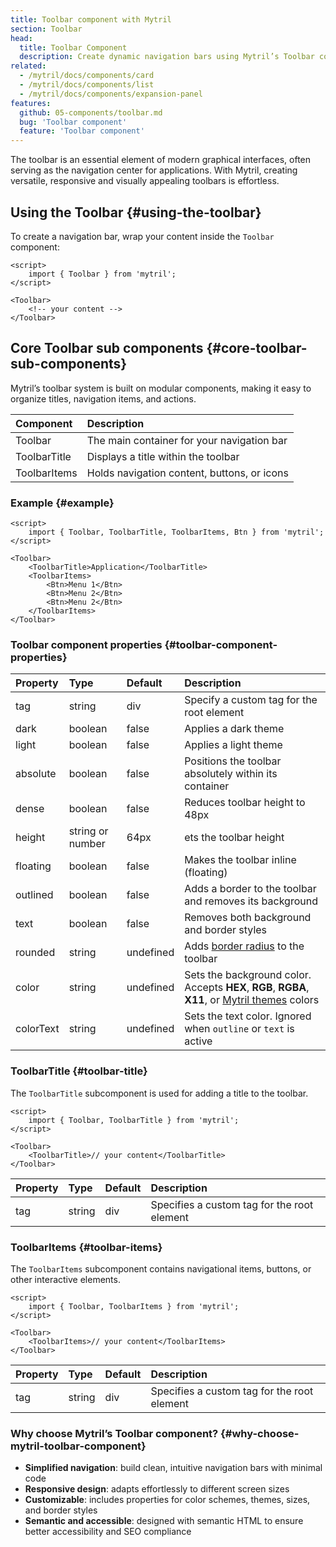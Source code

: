```yaml
---
title: Toolbar component with Mytril
section: Toolbar
head:
  title: Toolbar Component
  description: Create dynamic navigation bars using Mytril’s Toolbar component. Learn about its properties, subcomponents, and customization options for responsive and accessible designs.
related:
  - /mytril/docs/components/card
  - /mytril/docs/components/list
  - /mytril/docs/components/expansion-panel
features:
  github: 05-components/toolbar.md
  bug: 'Toolbar component'
  feature: 'Toolbar component'
---
```


The toolbar is an essential element of modern graphical interfaces, often serving as the navigation center for applications. With Mytril, creating versatile, responsive and visually appealing toolbars is effortless.

## Using the Toolbar {#using-the-toolbar}

To create a navigation bar, wrap your content inside the `Toolbar` component:

```svelte
<script>
	import { Toolbar } from 'mytril';
</script>

<Toolbar>
	<!-- your content -->
</Toolbar>
```

## Core Toolbar sub components {#core-toolbar-sub-components}

Mytril’s toolbar system is built on modular components, making it easy to organize titles, navigation items, and actions.

| Component    | Description                                 |
| :----------- | :------------------------------------------ |
| Toolbar      | The main container for your navigation bar  |
| ToolbarTitle | Displays a title within the toolbar         |
| ToolbarItems | Holds navigation content, buttons, or icons |

### Example {#example}

```svelte
<script>
	import { Toolbar, ToolbarTitle, ToolbarItems, Btn } from 'mytril';
</script>

<Toolbar>
	<ToolbarTitle>Application</ToolbarTitle>
	<ToolbarItems>
		<Btn>Menu 1</Btn>
		<Btn>Menu 2</Btn>
		<Btn>Menu 2</Btn>
	</ToolbarItems>
</Toolbar>
```

### Toolbar component properties {#toolbar-component-properties}

| Property  | Type             | Default   | Description                                                                                                                          |
| :-------- | :--------------- | :-------- | :----------------------------------------------------------------------------------------------------------------------------------- |
| tag       | string           | div       | Specify a custom tag for the root element                                                                                            |
| dark      | boolean          | false     | Applies a dark theme                                                                                                                 |
| light     | boolean          | false     | Applies a light theme                                                                                                                |
| absolute  | boolean          | false     | Positions the toolbar absolutely within its container                                                                                |
| dense     | boolean          | false     | Reduces toolbar height to 48px                                                                                                       |
| height    | string or number | 64px      | ets the toolbar height                                                                                                               |
| floating  | boolean          | false     | Makes the toolbar inline (floating)                                                                                                  |
| outlined  | boolean          | false     | Adds a border to the toolbar and removes its background                                                                              |
| text      | boolean          | false     | Removes both background and border styles                                                                                            |
| rounded   | string           | undefined | Adds [border radius](/mytril/docs/styles/border-radius) to the toolbar                                                               |
| color     | string           | undefined | Sets the background color. Accepts **HEX**, **RGB**, **RGBA**, **X11**, or [Mytril themes](/mytril/docs/customization/themes) colors |
| colorText | string           | undefined | Sets the text color. Ignored when `outline` or `text` is active                                                                      |

### ToolbarTitle {#toolbar-title}

The `ToolbarTitle` subcomponent is used for adding a title to the toolbar.

```svelte
<script>
	import { Toolbar, ToolbarTitle } from 'mytril';
</script>

<Toolbar>
	<ToolbarTitle>// your content</ToolbarTitle>
</Toolbar>
```

| Property | Type   | Default | Description                                 |
| :------- | :----- | :------ | :------------------------------------------ |
| tag      | string | div     | Specifies a custom tag for the root element |

### ToolbarItems {#toolbar-items}

The `ToolbarItems` subcomponent contains navigational items, buttons, or other interactive elements.

```svelte
<script>
	import { Toolbar, ToolbarItems } from 'mytril';
</script>

<Toolbar>
	<ToolbarItems>// your content</ToolbarItems>
</Toolbar>
```

| Property | Type   | Default | Description                                 |
| :------- | :----- | :------ | :------------------------------------------ |
| tag      | string | div     | Specifies a custom tag for the root element |

### Why choose Mytril’s Toolbar component? {#why-choose-mytril-toolbar-component}

- **Simplified navigation**: build clean, intuitive navigation bars with minimal code
- **Responsive design**: adapts effortlessly to different screen sizes
- **Customizable**: includes properties for color schemes, themes, sizes, and border styles
- **Semantic and accessible**: designed with semantic HTML to ensure better accessibility and SEO compliance
